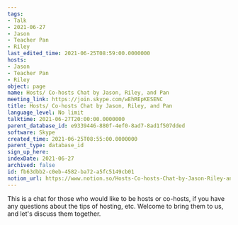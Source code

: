```yaml
---
tags:
- Talk
- 2021-06-27
- Jason
- Teacher Pan
- Riley
last_edited_time: 2021-06-25T08:59:00.0000000
hosts:
- Jason
- Teacher Pan
- Riley
object: page
name: Hosts/ Co-hosts Chat by Jason, Riley, and Pan
meeting_link: https://join.skype.com/wEhREpKESENC
title: Hosts/ Co-hosts Chat by Jason, Riley, and Pan
language_level: No limit
talktime: 2021-06-27T20:00:00.0000000
parent_database_id: e9339446-880f-4ef0-8ad7-8ad1f507dded
software: Skype
created_time: 2021-06-25T08:55:00.0000000
parent_type: database_id
sign_up_here: 
indexDate: 2021-06-27
archived: false
id: fb63dbb2-c0eb-4582-ba72-a5fc5149cb01
notion_url: https://www.notion.so/Hosts-Co-hosts-Chat-by-Jason-Riley-and-Pan-fb63dbb2c0eb4582ba72a5fc5149cb01
---
```


This is a chat for those who would like to be hosts or co-hosts, if you have any questions about the tips of hosting, etc. Welcome to bring them to us, and let's discuss them together.

